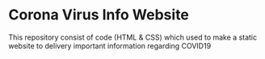 # Corona Virus Info Website
 This repository consist of code (HTML & CSS) which used to make a static website to delivery important information regarding COVID19
